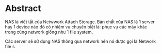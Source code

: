 ---
---

# Abstract

NAS là viết tắt của Netwwork Attach Storage. Bản chất của NAS là 1 server hay 1 device nào đó có nhiệm vụ chuyên biệt là: phục vụ các máy khác trong cùng network giống như 1 file system.

Các server sẽ sử dụng NAS thông qua network nên nó được gọi là Network file s